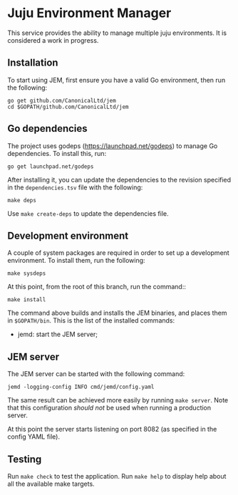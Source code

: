 # Juju Environment Manager

This service provides the ability to manage multiple juju environments. It is
considered a work in progress.

## Installation

To start using JEM, first ensure you have a valid Go environment,
then run the following:

    go get github.com/CanonicalLtd/jem
    cd $GOPATH/github.com/CanonicalLtd/jem

## Go dependencies

The project uses godeps (https://launchpad.net/godeps) to manage Go
dependencies. To install this, run:

    go get launchpad.net/godeps

After installing it, you can update the dependencies
to the revision specified in the `dependencies.tsv` file with the following:

    make deps

Use `make create-deps` to update the dependencies file.

## Development environment

A couple of system packages are required in order to set up a development
environment. To install them, run the following:

    make sysdeps

At this point, from the root of this branch, run the command::

    make install

The command above builds and installs the JEM binaries, and places
them in `$GOPATH/bin`. This is the list of the installed commands:

- jemd: start the JEM server;

## JEM server

The JEM server can be started with the following command:

    jemd -logging-config INFO cmd/jemd/config.yaml

The same result can be achieved more easily by running `make server`.
Note that this configuration *should not* be used when running a production
server.

At this point the server starts listening on port 8082 (as specified in the
config YAML file).

## Testing

Run `make check` to test the application.
Run `make help` to display help about all the available make targets.
